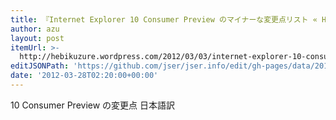 ```yaml
---
title: 『Internet Explorer 10 Consumer Preview のマイナーな変更点リスト « Hebikuzure's Tech Memo』
author: azu
layout: post
itemUrl: >-
  http://hebikuzure.wordpress.com/2012/03/03/internet-explorer-10-consumer-preview-%e3%81%ae%e3%83%9e%e3%82%a4%e3%83%8a%e3%83%bc%e3%81%aa%e5%a4%89%e6%9b%b4%e7%82%b9%e3%83%aa%e3%82%b9%e3%83%88/
editJSONPath: 'https://github.com/jser/jser.info/edit/gh-pages/data/2012/03/index.json'
date: '2012-03-28T02:20:00+00:00'
---
```

10 Consumer Preview の変更点 日本語訳
